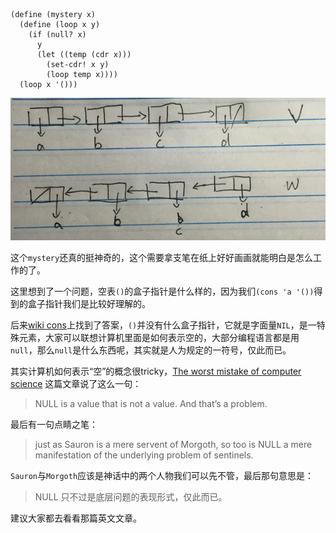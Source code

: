 ```
(define (mystery x)
  (define (loop x y)
    (if (null? x)
      y
      (let ((temp (cdr x)))
        (set-cdr! x y)
        (loop temp x))))
  (loop x '()))
```

![](img/3.14.png)

这个`mystery`还真的挺神奇的，这个需要拿支笔在纸上好好画画就能明白是怎么工作的了。

这里想到了一个问题，空表`()`的盒子指针是什么样的，因为我们`(cons 'a '())`得到的盒子指针我们是比较好理解的。

后来[wiki cons](https://en.wikipedia.org/wiki/Cons)上找到了答案，`()`并没有什么盒子指针，它就是字面量`NIL`，是一特殊元素，大家可以联想计算机里面是如何表示空的，大部分编程语言都是用`null`，那么`null`是什么东西呢，其实就是人为规定的一符号，仅此而已。

其实计算机如何表示“空”的概念很tricky，[The worst mistake of computer science](https://www.lucidchart.com/techblog/2015/08/31/the-worst-mistake-of-computer-science/) 这篇文章说了这么一句：

> NULL is a value that is not a value. And that’s a problem.

最后有一句点睛之笔：

>  just as Sauron is a mere servent of Morgoth, so too is NULL a mere manifestation of the underlying problem of sentinels.

`Sauron`与`Morgoth`应该是神话中的两个人物我们可以先不管，最后那句意思是：

> NULL 只不过是底层问题的表现形式，仅此而已。

建议大家都去看看那篇英文文章。
